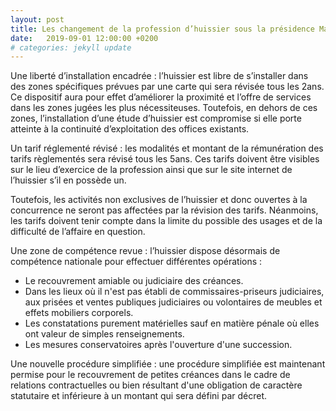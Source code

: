 ```yaml
---
layout: post
title: Les changement de la profession d’huissier sous la présidence Macron
date:   2019-09-01 12:00:00 +0200
# categories: jekyll update
---
```


Une liberté d’installation encadrée : l’huissier est libre de s’installer dans des zones spécifiques prévues par une carte qui sera révisée tous les 2ans. Ce dispositif aura pour effet d’améliorer la proximité et l’offre de services dans les zones jugées les plus nécessiteuses. Toutefois, en dehors de ces zones, l’installation d’une étude d’huissier est compromise si elle porte atteinte à la continuité d’exploitation des offices existants.

Un tarif réglementé révisé : les modalités et montant de la rémunération des tarifs règlementés sera révisé tous les 5ans. Ces tarifs doivent être visibles sur le lieu d’exercice de la profession ainsi que sur le site internet de l’huissier s’il en possède un.

Toutefois, les activités non exclusives de l’huissier et donc ouvertes à la concurrence ne seront pas affectées par la révision des tarifs. Néanmoins, les tarifs doivent tenir compte dans la limite du possible des usages et de la difficulté de l’affaire en question.

Une zone de compétence revue : l’huissier dispose désormais de compétence nationale pour effectuer différentes opérations :

- Le recouvrement amiable ou judiciaire des créances.
- Dans les lieux où il n'est pas établi de commissaires-priseurs judiciaires, aux prisées et ventes publiques judiciaires ou volontaires de meubles et effets mobiliers corporels.
- Les constatations purement matérielles sauf en matière pénale où elles ont valeur de simples renseignements.
- Les mesures conservatoires après l'ouverture d'une succession.

Une nouvelle procédure simplifiée : une procédure simplifiée est maintenant permise pour le recouvrement de petites créances dans le cadre de relations contractuelles ou bien résultant d'une obligation de caractère statutaire et inférieure à un montant qui sera défini par décret.
